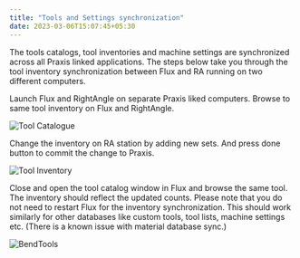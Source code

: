 ```yaml
---
title: "Tools and Settings synchronization"
date: 2023-03-06T15:07:45+05:30
---
```


The tools catalogs, tool inventories and machine settings are synchronized across all Praxis linked applications. The steps below take you through the tool inventory synchronization between Flux and RA running on two different computers.

Launch Flux and RightAngle on separate Praxis liked computers. Browse to same tool inventory on Flux and RightAngle.

![Tool Catalogue](/images/ToolCatalogue.png)

Change the inventory on RA station by adding new sets. And press done button to commit the change to Praxis.

![Tool Inventory](/images/ToolInventory.png)

Close and open the tool catalog window in Flux and browse the same tool. The inventory should reflect the updated counts. Please note that you do not need to restart Flux for the inventory synchronization. This should work similarly for other databases like custom tools, tool lists, machine settings etc. (There is a known issue with material database sync.)

![BendTools](/images/BendToolsTrumpf.png)